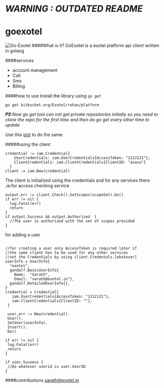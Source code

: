 ***WARNING : OUTDATED README***
================================

goexotel
=====
![Go-Exotel](http://homegrown.co.in/wp-content/uploads/2014/07/master-shifu-1024x436.jpg)
####What is it?
  GoExotel is a exotel platform api client written in golang

####services
  * account management
  * Call
  * Sms
  * Billing

####how to use
Install the library using `go get`
```
go get bitbucket.org/Exotel/rohan/platform
```
_**PS**:Now go get tool can not get private repositories initially so you need to clone the repo for the first time and then do go get every other time to update_

Use this [gist](
https://gist.github.com/sarathsp06/30710cfa1749eaf7c4f8
) to do the same


#####using the client
```
credential := iam.Credential{
    UserCredentials: iam.UserCredentials{AccessToken: "1212121"},
    ClientCredentials: iam.ClientCredentials{ClientID: "asasa"}
  }
client := iam.New(credential)
```
The client is initialized using the credentials and for any services there ,ie:for access checking service

```
output,err := client.Check().SetScopes(scopeSet).Do()
if err != nil {
  log.Fatal(err)
  return
}
if output.Success && output.Authorized  {
  //The user is authorized with the set of scopes provided
}

```
for adding a user

```

//for creating a user only AccessToken is required later if
//the same client has to be used for any other services
//set the Credentials by using client.Credentals.[whatever]
userInfo = UserInfo{
  "exotel",
  gandalf.BasicUserInfo{
    Name:  "Sarath",
    Email: "sarath@exotel.in"},
  gandalf.DetailedUserInfo{},
}
credential = Credential{
   iam.UserCredentials{AccessToken: "1212121"},
   iam.ClientCredentials{ClientID: ""},
 }

 user,err := New(credential).
 User().
 SetUser(userInfo).
 Insert().
 Do()

if err != nil {
 log.Fatal(err)
 return
}

if user.Suceess {
 //Do whatever userid is user.UserID
}

```




####contributions
sarath@exotel.in
